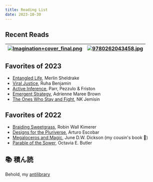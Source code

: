 ```yaml
---
title: Reading List
date: 2023-10-30
---
```

## Recent Reads

| [![Imagination+cover\_final.png](https://images.squarespace-cdn.com/content/v1/5bbd85f3809d8e6a1a3c5c9e/99955658-9c69-4465-8c84-c54ef0ea8c93/Imagination+cover_final.png?format=1500w )](https://www.ruhabenjamin.com/imagination-a-manifesto) | [![9780262043458.jpg](https://mit-press-us.imgix.net/covers/9780262043458.jpg?auto=format&w=298&dpr=2&q=80)](https://mitpress.mit.edu/9780262043458/)<br> |
| ---------------------------------------------------------------------------------------------------------------------------------------------------------------------------------------------------------------------------------------------- | --------------------------------------------------------------------------------------------------------------------------------------------------------- |

## Favorites of 2023
- [Entangled Life](https://www.merlinsheldrake.com/entangled-life), Merlin Sheldrake
- [Viral Justice](https://press.princeton.edu/books/hardcover/9780691222882/viral-justice), Ruha Benjamin
- [Active Inference](https://mitpress.mit.edu/9780262045353/active-inference/), Parr, Pezzulo & Friston
- [Emergent Strategy](https://www.akpress.org/emergentstrategy.html), Adrienne Maree Brown
- [The Ones Who Stay and Fight](https://www.lightspeedmagazine.com/fiction/the-ones-who-stay-and-fight/), NK Jemisin

## Favorites of 2022
- [Braiding Sweetgrass](https://milkweed.org/book/braiding-sweetgrass), Robin Wall Kimerer
- [Designs for the Pluriverse](https://www.dukeupress.edu/designs-for-the-pluriverse), Arturo Escobar
- [Megaloceros and Magic](https://www.authorhouse.com/en/bookstore/bookdetails/847822-megaloceros-and-magic), June D.W. Dickson (my cousin's book 🤗)
- [Parable of the Sower](https://www.octaviabutler.com/parableseries), Octavia E. Butler

## 📚 積ん読 
Behold, my [antilibrary](https://www.goodreads.com/review/list/127050485-michael-walton?shelf=to-read)


